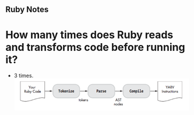 ## Ruby Notes

# How many times does Ruby reads and transforms code before running it?
* 3 times.
![alt tag](/rb-notes/imgs/code2bits.png)
